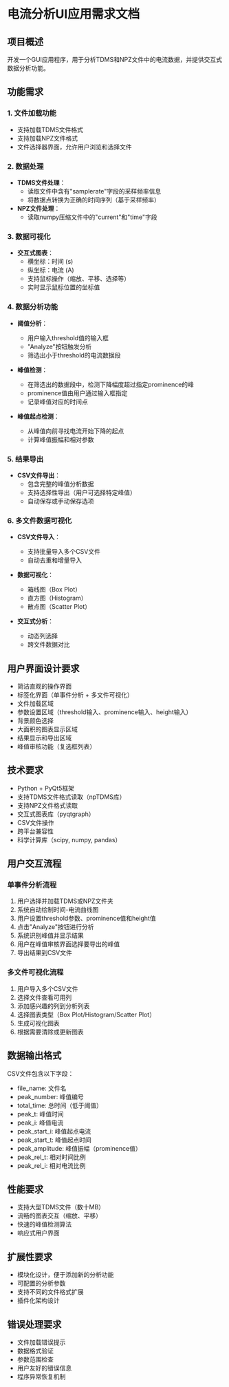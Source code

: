 # 电流分析UI应用需求文档

## 项目概述
开发一个GUI应用程序，用于分析TDMS和NPZ文件中的电流数据，并提供交互式数据分析功能。

## 功能需求

### 1. 文件加载功能
- 支持加载TDMS文件格式
- 支持加载NPZ文件格式
- 文件选择器界面，允许用户浏览和选择文件

### 2. 数据处理
- **TDMS文件处理**：
  - 读取文件中含有"samplerate"字段的采样频率信息
  - 将数据点转换为正确的时间序列（基于采样频率）
- **NPZ文件处理**：
  - 读取numpy压缩文件中的"current"和"time"字段

### 3. 数据可视化
- **交互式图表**：
  - 横坐标：时间 (s)
  - 纵坐标：电流 (A)
  - 支持鼠标操作（缩放、平移、选择等）
  - 实时显示鼠标位置的坐标值

### 4. 数据分析功能
- **阈值分析**：
  - 用户输入threshold值的输入框
  - "Analyze"按钮触发分析
  - 筛选出小于threshold的电流数据段
  
- **峰值检测**：
  - 在筛选出的数据段中，检测下降幅度超过指定prominence的峰
  - prominence值由用户通过输入框指定
  - 记录峰值对应的时间点
  
- **峰值起点检测**：
  - 从峰值向前寻找电流开始下降的起点
  - 计算峰值振幅和相对参数

### 5. 结果导出
- **CSV文件导出**：
  - 包含完整的峰值分析数据
  - 支持选择性导出（用户可选择特定峰值）
  - 自动保存或手动保存选项

### 6. 多文件数据可视化
- **CSV文件导入**：
  - 支持批量导入多个CSV文件
  - 自动去重和增量导入
  
- **数据可视化**：
  - 箱线图（Box Plot）
  - 直方图（Histogram）
  - 散点图（Scatter Plot）
  
- **交互式分析**：
  - 动态列选择
  - 跨文件数据对比

## 用户界面设计要求
- 简洁直观的操作界面
- 标签化界面（单事件分析 + 多文件可视化）
- 文件加载区域
- 参数设置区域（threshold输入、prominence输入、height输入）
- 背景颜色选择
- 大面积的图表显示区域
- 结果显示和导出区域
- 峰值审核功能（复选框列表）

## 技术要求
- Python + PyQt5框架
- 支持TDMS文件格式读取（npTDMS库）
- 支持NPZ文件格式读取
- 交互式图表库（pyqtgraph）
- CSV文件操作
- 跨平台兼容性
- 科学计算库（scipy, numpy, pandas）

## 用户交互流程

### 单事件分析流程
1. 用户选择并加载TDMS或NPZ文件夹
2. 系统自动绘制时间-电流曲线图
3. 用户设置threshold参数、prominence值和height值
4. 点击"Analyze"按钮进行分析
5. 系统识别峰值并显示结果
6. 用户在峰值审核界面选择要导出的峰值
7. 导出结果到CSV文件

### 多文件可视化流程
1. 用户导入多个CSV文件
2. 选择文件查看可用列
3. 添加感兴趣的列到分析列表
4. 选择图表类型（Box Plot/Histogram/Scatter Plot）
5. 生成可视化图表
6. 根据需要清除或更新图表

## 数据输出格式
CSV文件包含以下字段：
- file_name: 文件名
- peak_number: 峰值编号
- total_time: 总时间（低于阈值）
- peak_t: 峰值时间
- peak_i: 峰值电流
- peak_start_i: 峰值起点电流
- peak_start_t: 峰值起点时间
- peak_amplitude: 峰值振幅（prominence值）
- peak_rel_t: 相对时间比例
- peak_rel_i: 相对电流比例

## 性能要求
- 支持大型TDMS文件（数十MB）
- 流畅的图表交互（缩放、平移）
- 快速的峰值检测算法
- 响应式用户界面

## 扩展性要求
- 模块化设计，便于添加新的分析功能
- 可配置的分析参数
- 支持不同的文件格式扩展
- 插件化架构设计

## 错误处理要求
- 文件加载错误提示
- 数据格式验证
- 参数范围检查
- 用户友好的错误信息
- 程序异常恢复机制

